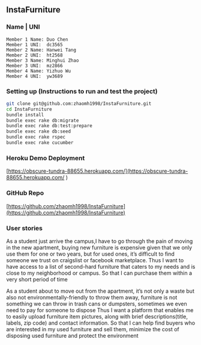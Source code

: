## InstaFurniture

### Name | UNI
```
Member 1 Name: Duo Chen
Member 1 UNI:  dc3565
Member 2 Name: Hanwei Tang
Member 2 UNI:  ht2568
Member 3 Name: Minghui Zhao
Member 3 UNI:  mz2866
Member 4 Name: Yizhuo Wu
Member 4 UNI:  yw3689
```

### Setting up (Instructions to run and test the project)
```bash
git clone git@github.com:zhaomh1998/InstaFurniture.git
cd InstaFurniture
bundle install
bundle exec rake db:migrate
bundle exec rake db:test:prepare
bundle exec rake db:seed
bundle exec rake rspec
bundle exec rake cucumber
```

### Heroku Demo Deployment
[https://obscure-tundra-88655.herokuapp.com/](https://obscure-tundra-88655.herokuapp.com/ )

### GitHub Repo
[https://github.com/zhaomh1998/InstaFurniture](https://github.com/zhaomh1998/InstaFurniture)

### User stories
As a student just arrive the campus,I have to go through the pain of moving in the new apartment, buying new furniture is expensive given that we only use them for one or two years, but for used ones, it’s difficult to find someone we trust on craigslist or facebook marketplace.
Thus I want to have access to a list of second-hard furniture that caters to my needs and is close to my neighborhood or campus.
So that I can purchase them within a very short period of time

As a student about to move out from the apartment, it’s not only a waste but also not environmentally-friendly to throw them away, furniture is not something we can throw in trash cans or dumpsters, sometimes we even need to pay for someone to dispose
Thus I want a platform that enables me to easily upload furniture item pictures, along with brief descriptions(title, labels, zip code) and contact information.
So that I can help find buyers who are interested in my used furniture and sell them, minimize the cost of disposing used furniture and protect the environment

